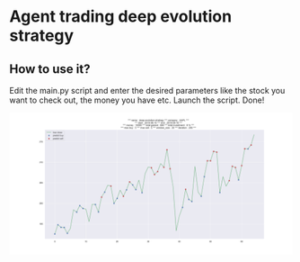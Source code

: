 # Agent trading deep evolution strategy
## How to use it?
Edit the main.py script and enter the desired parameters like the stock you want to check out, the money you have etc.
Launch the script.
Done!

![Buy-Sell graph generated by the script](output/2019-09-10-22-57-59-deep-evolution-strategy-AAPL.png)

